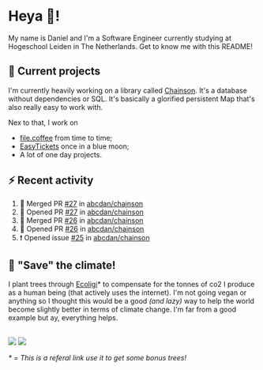 # Heya 👋!

My name is Daniel and I'm a Software Engineer currently studying at Hogeschool Leiden in The Netherlands. Get to know me with this README!

## 💪 Current projects
I'm currently heavily working on a library called [Chainson](https://github.com/abcdan/chainson). It's a database without dependencies or SQL. It's basically a glorified persistent Map that's also really easy to work with.

Nex to that, I work on
- [file.coffee](https://file.coffee) from time to time;
- [EasyTickets](https://easytickets.xyz) once in a blue moon;
- A lot of one day projects.

## ⚡ Recent activity
<!--START_SECTION:activity-->
1. 🎉 Merged PR [#27](https://github.com/abcdan/chainson/pull/27) in [abcdan/chainson](https://github.com/abcdan/chainson)
2. 💪 Opened PR [#27](https://github.com/abcdan/chainson/pull/27) in [abcdan/chainson](https://github.com/abcdan/chainson)
3. 🎉 Merged PR [#26](https://github.com/abcdan/chainson/pull/26) in [abcdan/chainson](https://github.com/abcdan/chainson)
4. 💪 Opened PR [#26](https://github.com/abcdan/chainson/pull/26) in [abcdan/chainson](https://github.com/abcdan/chainson)
5. ❗️ Opened issue [#25](https://github.com/abcdan/chainson/issues/25) in [abcdan/chainson](https://github.com/abcdan/chainson)
<!--END_SECTION:activity-->

## 🌳 "Save" the climate!
I plant trees through <a href="https://ecologi.com/lngzl?r=6005cc57f70194001deaedfa">Ecoligi</a>* to compensate for the tonnes of co2 I produce as a human being (that actively uses the internet). I'm not going vegan or anything so I thought this would be a good _(and lazy)_ way to help the world become slightly better in terms of climate change. I'm far from a good example but ay, everything helps.

<br><a href="https://ecologi.com/lngzl?r=6005cc57f70194001deaedfa"><img src="https://img.shields.io/ecologi/trees/lngzl"></a> <a href="https://ecologi.com/lngzl?r=6005cc57f70194001deaedfa"><img src="https://img.shields.io/ecologi/carbon/lngzl"></a>



_\* = This is a referal link use it to get some bonus trees!_
